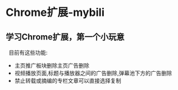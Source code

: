 Chrome扩展-mybili
=
学习Chrome扩展，第一个小玩意  
-
  
目前有这些功能:
*  主页推广板块删除主页广告删除  
*  视频播放页面,标题与播放器之间的广告删除,弹幕池下方的广告删除  
*  禁止转载或摘编的专栏文章可以直接选择复制
